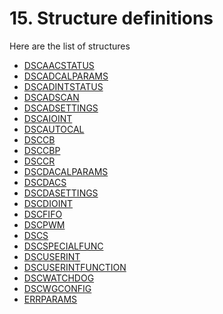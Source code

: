 # 15. Structure definitions

Here are the list of structures

* [DSCAACSTATUS](dscaacstatus.md)&#x20;
* [DSCADCALPARAMS](dscadcalparams.md)&#x20;
* [DSCADINTSTATUS](dscadintstatus-1.md)
* [DSCADSCAN](dscadscan-1.md)&#x20;
* [DSCADSETTINGS](dscadsettings.md)
* [DSCAIOINT](dscaioint.md)
* [DSCAUTOCAL](dscautocal.md)
* [DSCCB ](dsccb.md)
* [DSCCBP](dsccbp.md)&#x20;
* [DSCCR](dsccr.md)&#x20;
* [DSCDACALPARAMS ](dscdacalparams.md)
* [DSCDACS](dscdacs.md)&#x20;
* [DSCDASETTINGS](dscdasettings.md)&#x20;
* [DSCDIOINT](dscdioint.md)&#x20;
* [DSCFIFO ](dscfifo.md)
* [DSCPWM](dscpwm.md)&#x20;
* [DSCS](dscs.md)&#x20;
* [DSCSPECIALFUNC](dscspecialfunc.md)&#x20;
* [DSCUSERINT](dscuserint-1.md)&#x20;
* [DSCUSERINTFUNCTION](dscuserintfunction.md)&#x20;
* [DSCWATCHDOG](dscwatchdog.md)&#x20;
* [DSCWGCONFIG](dscwgconfig.md)&#x20;
* [ERRPARAMS](errparams.md)

&#x20;
